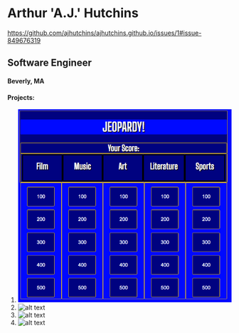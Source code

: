 # Arthur 'A.J.' Hutchins

https://github.com/ajhutchins/ajhutchins.github.io/issues/1#issue-849676319

## Software Engineer
#### Beverly, MA


#### Projects:
1. ![alt text](https://github.com/ajhutchins/ajhutchins.github.io/blob/master/Jeopardy_Screen_Shot.png)
2. ![alt text]()
3. ![alt text]()
4. ![alt text]()
